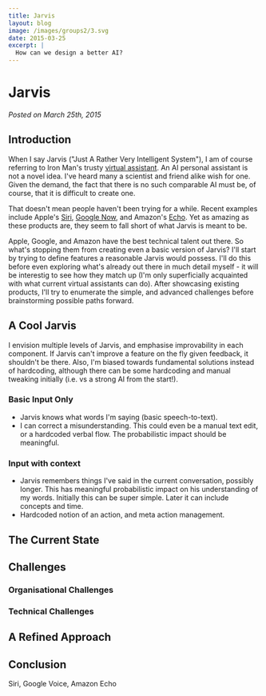 ```yaml
---
title: Jarvis
layout: blog
image: /images/groups2/3.svg
date: 2015-03-25
excerpt: |
  How can we design a better AI?
---
```



# Jarvis

_Posted on March 25th, 2015_


## Introduction

When I say Jarvis ("Just A Rather Very Intelligent System"), I am of course referring to Iron Man's trusty [virtual assistant](https://en.wikipedia.org/wiki/Edwin_Jarvis).
An AI personal assistant is not a novel idea. I've heard many a scientist and friend alike wish for one. Given the demand, the fact that there is no such comparable AI must be, of course, that it is difficult to create one.

That doesn't mean people haven't been trying for a while. Recent examples include Apple's [Siri](https://en.wikipedia.org/wiki/Siri), [Google Now](https://en.wikipedia.org/wiki/Google_Now), and Amazon's [Echo](https://en.wikipedia.org/wiki/Amazon_Echo). Yet as amazing as these products are, they seem to fall short of what Jarvis is meant to be.

Apple, Google, and Amazon have the best technical talent out there. So what's stopping them from creating even a basic version of Jarvis? I'll start by trying to define features a reasonable Jarvis would possess. I'll do this before even exploring what's already out there in much detail myself - it will be interestig to see how they match up (I'm only superficially acquainted with what current virtual assistants can do). After showcasing existing products, I'll try to enumerate the simple, and advanced challenges before brainstorming possible paths forward.

## A Cool Jarvis

I envision multiple levels of Jarvis, and emphasise improvability in each component. If Jarvis can't improve a feature on the fly given feedback, it shouldn't be there. Also, I'm biased towards fundamental solutions instead of hardcoding, although there can be some hardcoding and manual tweaking initially (i.e. vs a strong AI from the start!).

### Basic Input Only

- Jarvis knows what words I'm saying (basic speech-to-text).
- I can correct a misunderstanding. This could even be a manual text edit, or a hardcoded verbal flow. The probabilistic impact should be meaningful.

### Input with context

- Jarvis remembers things I've said in the current conversation, possibly longer. This has meaningful probabilistic impact on his understanding of my words. Initially this can be super simple. Later it can include concepts and time.
- Hardcoded notion of an action, and meta action management.

### 


## The Current State

## Challenges

### Organisational Challenges

### Technical Challenges

## A Refined Approach

## Conclusion



Siri, Google Voice, Amazon Echo